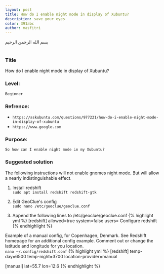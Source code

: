 ```yaml
---
layout: post
title: How do I enable night mode in display of Xubuntu?
description: save your eyes
color: 391abc
author: masfitri
---
```


بسم الله الرحمن الرحيم
<br/><br/>
### Title
How do I enable night mode in display of Xubuntu?

### Level: 
`Beginner`<br/>

### Refrence:
- `https://askubuntu.com/questions/977221/how-do-i-enable-night-mode-in-display-of-xubuntu` <br/>
- `https://www.google.com`

### Purpose:
`So how can I enable night mode in my Xubuntu?`

### Suggested solution

The following instructions will not enable gnomes night mode. But will allow a nearly indistinguishable effect.

1. Install redshift<br/>
`sudo apt install redshift redshift-gtk` 

2. Edit GeoClue's config <br/>
`sudo nano /etc/geoclue/geoclue.conf`

3. Append the following lines to /etc/geoclue/geoclue.conf
{% highlight yml %}
[redshift]
allowed=true
system=false
users=
Configure redshift
{% endhighlight %}

Example of a manual config, for Copenhagen, Denmark. See Redshift homepage for an additional config example. Comment out or change the latitude and longitude for you location. <br/>
`nano ~/.config/redshift.conf`
{% highlight yml %}
[redshift]
temp-day=6500
temp-night=3700
location-provider=manual

[manual]
lat=55.7
lon=12.6
{% endhighlight %}
